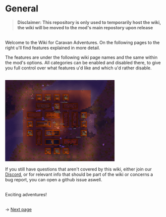 # General

> **Disclaimer: This repository is only used to temporarily host the wiki, the wiki will be moved to the mod's main repostory upon release** 

<br> Welcome to the Wiki for Caravan Adventures. On the following pages to the right u'll find features explained in more detail. 

The features are under the following wiki page names and the same within the mod's options. All categories can be enabled and disabled there, to give you full control over what features u'd like and which u'd rather disable.



<br><img src="Images\Camp2.png" alt="Camp2" width="70%"/>  

If you still have questions that aren't covered by this wiki, either join our [Discord](https://discord.gg/xr8UqCe4), or for relevant info that should be part of the wiki or concerns a bug report, you can open a github issue aswell. 

<br>Exciting adventures!

<br>-> <a href="2 Camping.md">Next page</a>

